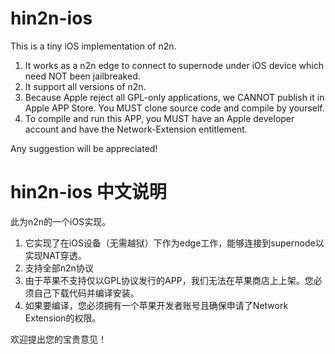 # hin2n-ios
This is a tiny iOS implementation of n2n.

1. It works as a n2n edge to connect to supernode under iOS device which need NOT been jailbreaked.
2. It support all versions of n2n.
3. Because Apple reject all GPL-only applications, we CANNOT publish it in Apple APP Store. You MUST clone source code and compile by yourself.
4. To compile and run this APP, you MUST have an Apple developer account and have the Network-Extension entitlement.

Any suggestion will be appreciated!


# hin2n-ios 中文说明
此为n2n的一个iOS实现。

1. 它实现了在iOS设备（无需越狱）下作为edge工作，能够连接到supernode以实现NAT穿透。
2. 支持全部n2n协议
3. 由于苹果不支持仅以GPL协议发行的APP，我们无法在苹果商店上上架。您必须自己下载代码并编译安装。
4. 如果要编译，您必须拥有一个苹果开发者账号且确保申请了Network Extension的权限。

欢迎提出您的宝贵意见！
